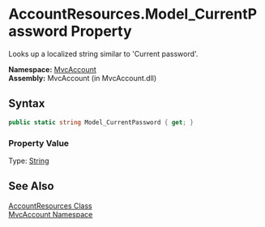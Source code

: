 AccountResources.Model_CurrentPassword Property
===============================================
Looks up a localized string similar to 'Current password'.

**Namespace:** [MvcAccount][1]  
**Assembly:** MvcAccount (in MvcAccount.dll)

Syntax
------

```csharp
public static string Model_CurrentPassword { get; }
```

### Property Value
Type: [String][2]

See Also
--------
[AccountResources Class][3]  
[MvcAccount Namespace][1]  

[1]: ../README.md
[2]: http://msdn.microsoft.com/en-us/library/s1wwdcbf
[3]: README.md